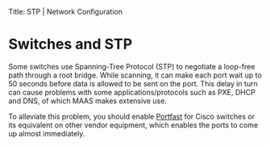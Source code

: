 Title: STP | Network Configuration

# Switches and STP

Some switches use Spanning-Tree Protocol (STP) to negotiate a loop-free path
through a root bridge. While scanning, it can make each port wait up to 50
seconds before data is allowed to be sent on the port. This delay in turn can
cause problems with some applications/protocols such as PXE, DHCP and DNS, of
which MAAS makes extensive use.

To alleviate this problem, you should enable
[Portfast][upstream-symantec-portfast] for Cisco switches or its equivalent on
other vendor equipment, which enables the ports to come up almost immediately.


<!-- LINKS -->

[upstream-symantec-portfast]: https://www.symantec.com/business/support/index?page=content&id=HOWTO6019
